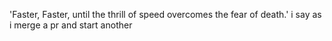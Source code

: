 'Faster, Faster, until the thrill of speed overcomes the fear of death.' i say as i merge a pr and start another


